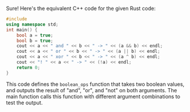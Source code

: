 Sure! Here's the equivalent C++ code for the given Rust code:
```c++
#include 
using namespace std;
int main() {
    bool a = true;
    bool b = true;
    cout << a << " and " << b << " -> " << (a && b) << endl;
    cout << a << " or " << b << " -> " << (a || b) << endl;
    cout << a << " xor " << b << " -> " << (a ^ b) << endl;
    cout << "! " << a << " -> " << (!a) << endl;
    return 0;
}
```
This code defines the `boolean_ops` function that takes two boolean values, and outputs the result of "and", "or", and "not" on both arguments. The main function calls this function with different argument combinations to test the output.

